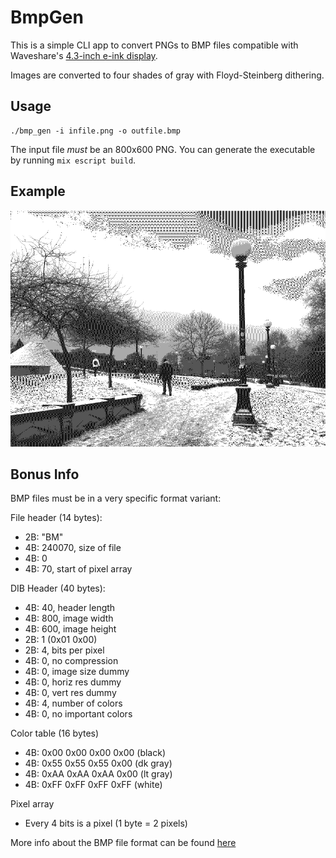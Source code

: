 # BmpGen

This is a simple CLI app to convert PNGs to BMP files compatible with
Waveshare's [4.3-inch e-ink display](https://www.waveshare.com/wiki/4.3inch_e-Paper_UART_Module).

Images are converted to four shades of gray with Floyd-Steinberg dithering.

## Usage

```
./bmp_gen -i infile.png -o outfile.bmp
```

The input file _must_ be an 800x600 PNG. You can generate the executable by
running `mix escript build`.

## Example

![Output example](https://raw.githubusercontent.com/protestContest/bmp_gen/master/example.bmp)

## Bonus Info

BMP files must be in a very specific format variant:

File header (14 bytes):
  - 2B: "BM"
  - 4B: 240070, size of file
  - 4B: 0
  - 4B: 70, start of pixel array

DIB Header (40 bytes):
  - 4B: 40, header length
  - 4B: 800, image width
  - 4B: 600, image height
  - 2B: 1 (0x01 0x00)
  - 2B: 4, bits per pixel
  - 4B: 0, no compression
  - 4B: 0, image size dummy
  - 4B: 0, horiz res dummy
  - 4B: 0, vert res dummy
  - 4B: 4, number of colors
  - 4B: 0, no important colors

Color table (16 bytes)
  - 4B: 0x00 0x00 0x00 0x00 (black)
  - 4B: 0x55 0x55 0x55 0x00 (dk gray)
  - 4B: 0xAA 0xAA 0xAA 0x00 (lt gray)
  - 4B: 0xFF 0xFF 0xFF 0xFF (white)

Pixel array
  - Every 4 bits is a pixel (1 byte = 2 pixels)

More info about the BMP file format can be found [here](https://en.wikipedia.org/wiki/BMP_file_format)
